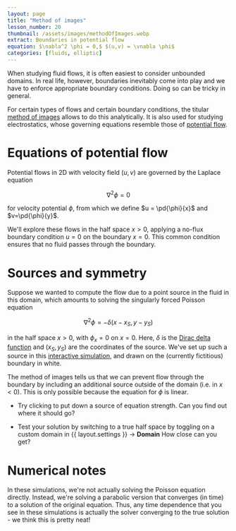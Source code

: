 ```yaml
---
layout: page
title: "Method of images"
lesson_number: 20
thumbnail: /assets/images/methodOfImages.webp
extract: Boundaries in potential flow
equation: $\nabla^2 \phi = 0,$ $(u,v) = \vnabla \phi$
categories: [fluids, elliptic]
---
```


When studying fluid flows, it is often easiest to consider unbounded domains. In real life, however, boundaries inevitably come into play and we have to enforce appropriate boundary conditions. Doing so can be tricky in general.

For certain types of flows and certain boundary conditions, the titular [method of images](https://en.wikipedia.org/wiki/Method_of_images) allows to do this analytically. It is also used for studying electrostatics, whose governing equations resemble those of [potential flow](https://en.wikipedia.org/wiki/Potential_flow).

# Equations of potential flow

Potential flows in 2D with velocity field $(u,v)$ are governed by the Laplace equation

$$\nabla^2 \phi = 0$$

for velocity potential $\phi$, from which we define $u = \pd{\phi}{x}$ and $v=\pd{\phi}{y}$.

We'll explore these flows in the half space $x>0$, applying a no-flux boundary condition $u=0$ on the boundary $x=0$. This common condition ensures that no fluid passes through the boundary.

# Sources and symmetry

Suppose we wanted to compute the flow due to a point source in the fluid in this domain, which amounts to solving the singularly forced Poisson equation

$$\nabla^2 \phi = -\delta(x-x_S,y-y_S)$$

in the half space $x>0$, with $\phi_x=0$ on $x=0$. Here, $\delta$ is the [Dirac delta function](https://en.wikipedia.org/wiki/Dirac_delta_function) and $(x_S,y_S)$ are the coordinates of the source. We've set up such a source in this [interactive simulation](/sim/?preset=potentialFlowHalfSpace), and drawn on the (currently fictitious) boundary in white.

The method of images tells us that we can prevent flow through the boundary by including an additional source outside of the domain (i.e. in $x<0$). This is only possible because the equation for $\phi$ is linear.

- Try clicking to put down a source of equation strength. Can you find out where it should go?

- Test your solution by switching to a true half space by toggling on a custom domain in <span class='click_sequence'>{{ layout.settings }} → **Domain**</span> How close can you get?

# Numerical notes

In these simulations, we're not actually solving the Poisson equation directly. Instead, we're solving a parabolic version that converges (in time) to a solution of the original equation. Thus, any time dependence that you see in these simulations is actually the solver converging to the true solution - we think this is pretty neat!
